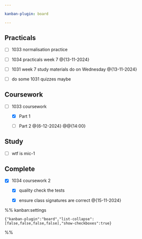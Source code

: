 ```yaml
---

kanban-plugin: board

---
```


## Practicals

- [ ] 1033 normalisation practice
- [ ] 1034 practicals week 7
	@{13-11-2024}
- [ ] 1031 week 7 study materials do on Wednesday @{13-11-2024}
- [ ] do some 1031 quizzes maybe


## Coursework

- [ ] 1033 coursework
	- [x] Part 1
	- [ ] Part 2 @{6-12-2024} @@{14:00}


## Study

- [ ] wtf is mic-1


## Complete

- [x] 1034 coursework 2
	- [x] quality check the tests
	- [x] ensure class signatures are correct @{15-11-2024}




%% kanban:settings
```
{"kanban-plugin":"board","list-collapse":[false,false,false,false],"show-checkboxes":true}
```
%%